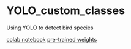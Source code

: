 # YOLO_custom_classes
Using YOLO to detect bird species

[colab notebook](https://colab.research.google.com/drive/1zA3E2R6z8qA0Hy76TSzmui0HzBjVW8AI)
[pre-trained weights](https://drive.google.com/file/d/1zcySlOB4DAIMxkknTPyNFYGvAOZUci4O/)
